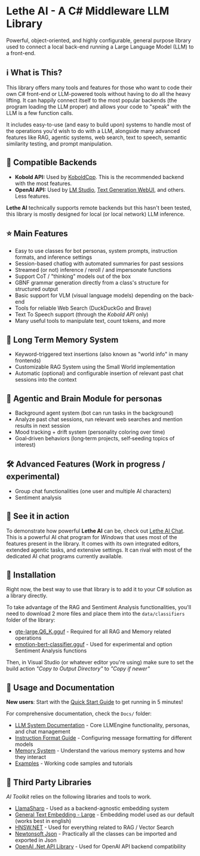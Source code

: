 # Lethe AI - A C# Middleware LLM Library

Powerful, object-oriented, and highly configurable, general purpose library used to connect a local back-end running a Large Language Model (LLM) to a front-end.

## ℹ️ What is This?

This library offers many tools and features for those who want to code their own C# front-end or LLM-powered tools without having to do all the heavy lifting. It can  happily connect itself to the most popular backends (the program loading the LLM proper) and allows your code to "speak" with the LLM is a few function calls. 

It includes easy-to-use (and easy to build upon) systems to handle most of the operations you'd wish to do with a LLM, alongside many advanced features like RAG, agentic systems, web search, text to speech, semantic similarity testing, and prompt manipulation.

## 🧩 Compatible Backends
- **Kobold API:** Used by [KoboldCpp](https://github.com/LostRuins/koboldcpp). This is the recommended backend with the most features.
- **OpenAI API:** Used by [LM Studio](https://lmstudio.ai/), [Text Generation WebUI](https://github.com/oobabooga/text-generation-webui), and others. Less features.

**Lethe AI** technically supports remote backends but this hasn't been tested, this library is mostly designed for local (or local network) LLM inference.

## ⭐ Main Features
- Easy to use classes for bot personas, system prompts, instruction formats, and inference settings
- Session-based chatlog with automated summaries for past sessions
- Streamed (or not) inference / reroll / and impersonate functions
- Support CoT / "thinking" models out of the box
- GBNF grammar generation directly from a class's structure for structured output
- Basic support for VLM (visual language models) depending on the back-end
- Tools for reliable Web Search (DuckDuckGo and Brave)
- Text To Speech support (through the *Kobold API* only)
- Many useful tools to manipulate text, count tokens, and more

## 📝 Long Term Memory System
- Keyword-triggered text insertions (also known as "world info" in many frontends)
- Customizable RAG System using the Small World implementation
- Automatic (optional) and configurable insertion of relevant past chat sessions into the context

## 🧠 Agentic and Brain Module for personas
- Background agent system (bot can run tasks in the background)
- Analyze past chat sessions, run relevant web searches and mention results in next session
- Mood tracking + drift system (personality coloring over time)
- Goal‑driven behaviors (long‑term projects, self‑seeding topics of interest)

## 🛠️ Advanced Features (Work in progress / experimental)
- Group chat functionalities (one user and multiple AI characters)
- Sentiment analysis

## 👀 See it in action

To demonstrate how powerful **Lethe AI** can be, check out [Lethe AI Chat](https://github.com/SerialKicked/Lethe-AI-Chat/). This is a powerful AI chat program for _Windows_ that uses most of the features present in the library. It comes with its own integrated editors, extended agentic tasks, and extensive settings. It can rival with most of the dedicated AI chat programs currently available.

## 🔎 Installation

Right now, the best way to use that library is to add it to your C# solution as a library directly.

To take advantage of the RAG and Sentiment Analysis functionalities, you'll need to download 2 more files and place them into the `data/classifiers` folder of the library:
- [gte-large.Q6_K.gguf](https://huggingface.co/SerialKicked/Lethe-AI-Repo/resolve/main/gte-large.Q6_K.gguf?download=true) - Required for all RAG and Memory related operations
- [emotion-bert-classifier.gguf](https://huggingface.co/SerialKicked/Lethe-AI-Repo/resolve/main/emotion-bert-classifier.gguf?download=true) - Used for experimental and option Sentiment Analysis functions

Then, in Visual Studio (or whatever editor you're using) make sure to set the build action _"Copy to Output Directory"_ to _"Copy if newer"_

## 🔎 Usage and Documentation

**New users**: Start with the [Quick Start Guide](Docs/QUICKSTART.md) to get running in 5 minutes!

For comprehensive documentation, check the `Docs/` folder:
- [LLM System Documentation](Docs/LLMSYSTEM.md) - Core LLMEngine functionality, personas, and chat management
- [Instruction Format Guide](Docs/INSTRUCTFORMAT.md) - Configuring message formatting for different models
- [Memory System](Docs/MEMORY.md) - Understand the various memory systems and how they interact
- [Examples](Docs/Examples/) - Working code samples and tutorials

## 🤝 Third Party Libraries

*AI Toolkit* relies on the following libraries and tools to work.
- [LlamaSharp](https://github.com/SciSharp/LLamaSharp/) - Used as a backend-agnostic embedding system
- [General Text Embedding - Large](https://huggingface.co/thenlper/gte-large) - Embedding model used as our default (works best in english)
- [HNSW.NET](https://github.com/curiosity-ai/hnsw-sharp) - Used for everything related to RAG / Vector Search
- [Newtonsoft Json](https://www.newtonsoft.com/json) - Practically all the classes can be imported and exported in Json
- [OpenAI .Net API Library](https://github.com/openai/openai-dotnet) - Used for OpenAI API backend compatibility
